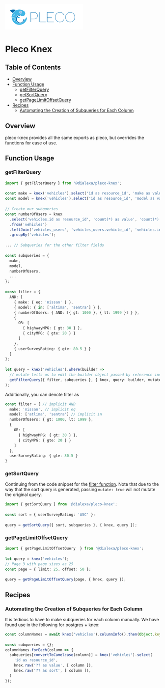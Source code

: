 # ![Pleco logo](/assets/logo.svg)

# Pleco Knex

## Table of Contents
- [Overview](#overview)
- [Function Usage](#function-usage)
  * [getFilterQuery](#getfilterquery)
  * [getSortQuery](#getsortquery)
  * [getPageLimitOffsetQuery](#getpagelimitoffsetquery)
- [Recipes](#recipes)
  * [Automating the Creation of Subqueries for Each Column](#automating-the-creation-of-subqueries-for-each-column)

## Overview
pleco-knex provides all the same exports as pleco, but overrides the functions
for ease of use.

## Function Usage
### getFilterQuery
```ts
import { getFilterQuery } from '@dialexa/pleco-knex';

const make = knex('vehicles').select('id as resource_id', 'make as value', 'make as sort');
const model = knex('vehicles').select('id as resource_id', 'model as value', 'model as sort');

// Create our subqueries
const numberOfUsers = knex
  .select('vehicles.id as resource_id', 'count(*) as value', 'count(*) as sort')
  .from('vehicles')
  .leftJoin('vehicles_users', 'vehicles_users.vehicle_id', 'vehicles.id') // left join so we don't lose vehicles that don't have users
  .groupBy('vehicles');

... // Subqueries for the other filter fields

const subqueries = {
  make,
  model,
  numberOfUsers,
  ...
};

const filter = {
  AND: [
    { make: { eq: 'nissan' } },
    { model: { in: ['altima', 'sentra'] } },
    { numberOfUsers: { AND: [{ gt: 1000 }, { lt: 1999 }] } },
    {
      OR: [
        { highwayMPG: { gt: 30 } },
        { cityMPG: { gte: 20 } }
      ]
    },
    { userSurveyRating: { gte: 80.5 } }
  ]
};

let query = knex('vehicles').where(builder =>
  // mutate tells us to edit the builder object passed by reference instead of cloning
  getFilterQuery({ filter, subqueries }, { knex, query: builder, mutate: true });
);
```

Additionally, you can denote filter as
```ts
const filter = { // implicit AND
  make: 'nissan', // implicit eq
  model: ['atlima', 'sentra'] // implicit in
  numberOfUsers: { gt: 1000, lt: 1999 },
  {
    OR: [
      { highwayMPG: { gt: 30 } },
      { cityMPG: { gte: 20 } }
    ]
  },
  userSurveyRating: { gte: 80.5 }
}
```

### getSortQuery
Continuing from the code snippet for the [filter function](#getfilterquery). Note that due to the
way that the sort query is generated, passing `mutate: true` will not mutate the original query.
```ts
import { getSortQuery } from '@dialexa/pleco-knex';

const sort = { userSurveyRating: 'ASC' };

query = getSortQuery({ sort, subqueries }, { knex, query });
```

### getPageLimitOffsetQuery
```ts
import { getPageLimitOffsetQuery  } from '@dialexa/pleco-knex';

let query = knex('vehicles');
// Page 3 with page sizes as 25
const page = { limit: 25, offset: 50 };

query = getPageLimitOffsetQuery(page, { knex, query });
```

## Recipes
### Automating the Creation of Subqueries for Each Column
It is tedious to have to make subqueries for each column manually. We have found use in the following for postgres + knex:
```ts
const columnNames = await knex('vehicles').columnInfo().then(Object.keys);

const subqueries = {};
columnNames.forEach(column => {
  subqueries[convertToCamelcase(column)] = knex('vehicles').select(
    'id as resource_id',
    knex.raw('?? as value', [ column ]),
    knex.raw('?? as sort', [ column ]),
  )
});
```
